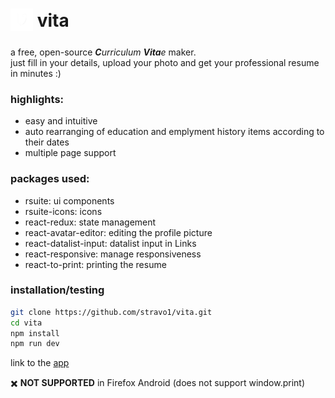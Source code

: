 # <sub>![icon](src/assets/images/android-icon-36x36.png)</sub> vita
a free, open-source _**C**urriculum_ _**Vita**e_ maker.  
just fill in your details, upload your photo and get your professional resume in minutes :)  
 
### highlights:
- easy and intuitive
- auto rearranging of education and emplyment history items according to their dates
- multiple page support

### packages used:
- rsuite: ui components
- rsuite-icons: icons
- react-redux: state management
- react-avatar-editor: editing the profile picture
- react-datalist-input: datalist input in Links
- react-responsive: manage responsiveness
- react-to-print: printing the resume

### installation/testing 
```bash
git clone https://github.com/stravo1/vita.git
cd vita
npm install
npm run dev
```

link to the [app](https://create-vitae.netlify.app/)

:heavy_multiplication_x: **NOT SUPPORTED** in Firefox Android (does not support window.print) 

